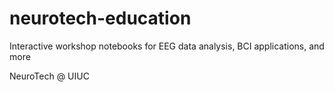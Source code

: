 # neurotech-education
Interactive workshop notebooks for EEG data analysis, BCI applications, and more

NeuroTech @ UIUC
